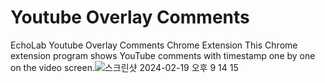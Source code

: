 # Youtube Overlay Comments

EchoLab Youtube Overlay Comments Chrome Extension
This Chrome extension program shows YouTube comments with timestamp one by one on the video screen.![스크린샷 2024-02-19 오후 9 14 15](https://github.com/doooh98/Youtube-Overlay-Comments/assets/77437338/ee6c2ec3-7d90-4861-90f2-1677a5385f2b)
